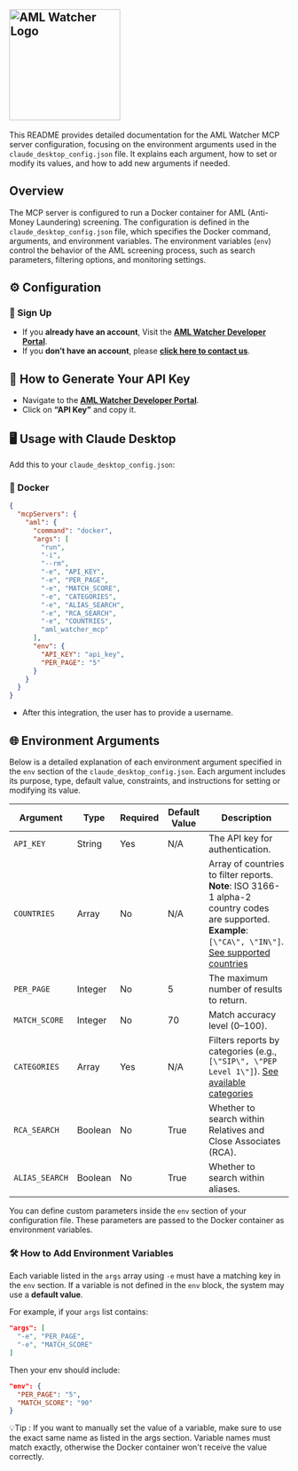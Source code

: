 
## <img src="https://app.amlwatcher.com/img/single-logo.4cbf1b85.svg" alt="AML Watcher Logo" width="200"> 


This README provides detailed documentation for the AML Watcher MCP server configuration, focusing on the environment arguments used in the `claude_desktop_config.json` file. It explains each argument, how to set or modify its values, and how to add new arguments if needed.

## Overview

The MCP server is configured to run a Docker container for AML (Anti-Money Laundering) screening. The configuration is defined in the `claude_desktop_config.json` file, which specifies the Docker command, arguments, and environment variables. The environment variables (`env`) control the behavior of the AML screening process, such as search parameters, filtering options, and monitoring settings.

## ⚙️ Configuration
### 📝 Sign Up
  
  - If you **already have an account**, Visit the [**AML Watcher Developer Portal**](https://app.amlwatcher.com/login).
  - If you **don’t have an account**, please [**click here to contact us**](https://amlwatcher.com/contact-us/).


## 🔑 How to Generate Your API Key
- Navigate to the [**AML Watcher Developer Portal**](https://app.amlwatcher.com/login).
- Click on **“API Key”** and copy it.


## 🖥️ Usage with Claude Desktop
Add this to your `claude_desktop_config.json`:
### 🐳 Docker
```json
{
  "mcpServers": {
    "aml": {
      "command": "docker",
      "args": [
        "run",
        "-i",
        "--rm",
        "-e", "API_KEY",
        "-e", "PER_PAGE",
        "-e", "MATCH_SCORE",
        "-e", "CATEGORIES",
        "-e", "ALIAS_SEARCH",
        "-e", "RCA_SEARCH",
        "-e", "COUNTRIES",
        "aml_watcher_mcp"
      ],
      "env": {
        "API_KEY": "api_key",
        "PER_PAGE": "5"
      }
    }
  }
}
```
- After this integration, the user has to provide a username.

## 🌐 Environment Arguments

Below is a detailed explanation of each environment argument specified in the `env` section of the `claude_desktop_config.json`. Each argument includes its purpose, type, default value, constraints, and instructions for setting or modifying its value.

| Argument       | Type    | Required | Default Value | Description                                                                 |
|----------------|---------|----------|----------------|----------------------------------------------------------------------------|
| `API_KEY`      | String  | Yes      | N/A            | The API key for authentication.                                            |
| `COUNTRIES`    | Array   | No       | N/A            | Array of countries to filter reports. **Note**: ISO 3166-1 alpha-2 country codes are supported. **Example**: `[\"CA\", \"IN\"]`. <a href="https://doc.amlwatcher.com/docs/Technical-appendicies/supported-countries/" target="_blank" rel="noopener noreferrer">See supported countries</a> |
| `PER_PAGE`     | Integer | No       | 5              | The maximum number of results to return.                                   |
| `MATCH_SCORE`  | Integer | No       | 70             | Match accuracy level (0–100).|
| `CATEGORIES`   | Array   | Yes      | N/A            | Filters reports by categories (e.g., `[\"SIP\", \"PEP Level 1\"]`). <a href="https://doc.amlwatcher.com/docs/Technical-appendicies/categories/" target="_blank" rel="noopener noreferrer" >See available categories</a> |
| `RCA_SEARCH`   | Boolean | No       | True           | Whether to search within Relatives and Close Associates (RCA).             |
| `ALIAS_SEARCH` | Boolean | No       | True           | Whether to search within aliases.                                          |

You can define custom parameters inside the `env` section of your configuration file. These parameters are passed to the Docker container as environment variables.

### 🛠️ How to Add Environment Variables
Each variable listed in the `args` array using `-e` must have a matching key in the `env` section.
If a variable is not defined in the `env` block, the system may use a **default value**.

For example, if your `args` list contains:

```json
"args": [
  "-e", "PER_PAGE",
  "-e", "MATCH_SCORE"
]
```

Then your env should include:
```json
"env": {
  "PER_PAGE": "5",
  "MATCH_SCORE": "90"
}
```

💡Tip : If you want to manually set the value of a variable, make sure to use the exact same name as listed in the args section. Variable names must match exactly, otherwise the Docker container won't receive the value correctly.